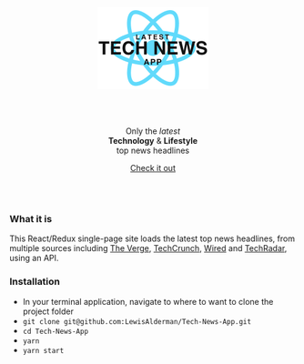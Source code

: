 <br><br>

<p align="center">
  <img src="./docs/images/banner.png" />
</p>

<br><br>

<p align="center">
  Only the <em>latest</em><br><b>Technology</b> & <b>Lifestyle</b><br> top news headlines
</p>

<p align="center">
  <a href="https://tech-news-app.herokuapp.com/">Check it out</a>
</p>

<br><br>

### What it is

This React/Redux single-page site loads the latest top news headlines, from multiple sources including [The Verge](https://www.theverge.com/), [TechCrunch](https://techcrunch.com/), [Wired](https://www.wired.co.uk/) and [TechRadar](https://www.techradar.com/uk), using an API.

### Installation

- In your terminal application, navigate to where to want to clone the project folder
- `git clone git@github.com:LewisAlderman/Tech-News-App.git`
- `cd Tech-News-App`
- `yarn`
- `yarn start`
